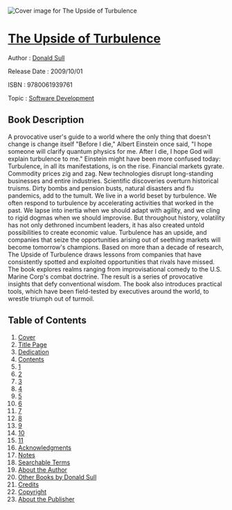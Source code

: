 ![Cover image for The Upside of Turbulence](https://imgdetail.ebookreading.net/cover/cover/software_development/EB9780061939761.jpg)

[The Upside of Turbulence](https://ebookreading.net/view/book/The+Upside+of+Turbulence-EB9780061939761_1.html "The Upside of Turbulence")
====================================================================================================================

Author : [Donald Sull](https://ebookreading.net/search/author/Donald+Sull)

Release Date : 2009/10/01

ISBN : 9780061939761

Topic : [Software Development](https://ebookreading.net/search/category/software-development)

Book Description
-----------------

A provocative user's guide to a world where the only thing that doesn't change is change itself
"Before I die," Albert Einstein once said, "I hope someone will clarify quantum physics for me. After I die, I hope God will explain turbulence to me." Einstein might have been more confused today: Turbulence, in all its manifestations, is on the rise. Financial markets gyrate. Commodity prices zig and zag. New technologies disrupt long-standing businesses and entire industries. Scientific discoveries overturn historical truisms. Dirty bombs and pension busts, natural disasters and flu pandemics, add to the tumult. We live in a world beset by turbulence.
We often respond to turbulence by accelerating activities that worked in the past. We lapse into inertia when we should adapt with agility, and we cling to rigid dogmas when we should improvise. But throughout history, volatility has not only dethroned incumbent leaders, it has also created untold possibilities to create economic value. Turbulence has an upside, and companies that seize the opportunities arising out of seething markets will become tomorrow's champions. 
Based on more than a decade of research, The Upside of Turbulence draws lessons from companies that have consistently spotted and exploited opportunities that rivals have missed. The book explores realms ranging from improvisational comedy to the U.S. Marine Corp's combat doctrine. The result is a series of provocative insights that defy conventional wisdom. The book also introduces practical tools, which have been field-tested by executives around the world, to wrestle triumph out of turmoil.   
              
Table of Contents
-----------------

1. [Cover](https://ebookreading.net/view/book/The+Upside+of+Turbulence-EB9780061939761_1.html)
1. [Title Page](https://ebookreading.net/view/book/The+Upside+of+Turbulence-EB9780061939761_2.html)
1. [Dedication](https://ebookreading.net/view/book/The+Upside+of+Turbulence-EB9780061939761_3.html)
1. [Contents](https://ebookreading.net/view/book/The+Upside+of+Turbulence-EB9780061939761_4.html)
1. [1](https://ebookreading.net/view/book/The+Upside+of+Turbulence-EB9780061939761_5.html#ch01)
1. [2](https://ebookreading.net/view/book/The+Upside+of+Turbulence-EB9780061939761_6.html#ch02)
1. [3](https://ebookreading.net/view/book/The+Upside+of+Turbulence-EB9780061939761_7.html#ch03)
1. [4](https://ebookreading.net/view/book/The+Upside+of+Turbulence-EB9780061939761_8.html#ch04)
1. [5](https://ebookreading.net/view/book/The+Upside+of+Turbulence-EB9780061939761_9.html#ch05)
1. [6](https://ebookreading.net/view/book/The+Upside+of+Turbulence-EB9780061939761_10.html#ch06)
1. [7](https://ebookreading.net/view/book/The+Upside+of+Turbulence-EB9780061939761_11.html#ch07)
1. [8](https://ebookreading.net/view/book/The+Upside+of+Turbulence-EB9780061939761_12.html#ch08)
1. [9](https://ebookreading.net/view/book/The+Upside+of+Turbulence-EB9780061939761_13.html#ch09)
1. [10](https://ebookreading.net/view/book/The+Upside+of+Turbulence-EB9780061939761_14.html#ch10)
1. [11](https://ebookreading.net/view/book/The+Upside+of+Turbulence-EB9780061939761_15.html#ch11)
1. [Acknowledgments](https://ebookreading.net/view/book/The+Upside+of+Turbulence-EB9780061939761_16.html#ack01)
1. [Notes](https://ebookreading.net/view/book/The+Upside+of+Turbulence-EB9780061939761_17.html#en01)
1. [Searchable Terms](https://ebookreading.net/view/book/The+Upside+of+Turbulence-EB9780061939761_18.html#bm01)
1. [About the Author](https://ebookreading.net/view/book/The+Upside+of+Turbulence-EB9780061939761_19.html#ata01)
1. [Other Books by Donald Sull](https://ebookreading.net/view/book/The+Upside+of+Turbulence-EB9780061939761_20.html#adc01)
1. [Credits](https://ebookreading.net/view/book/The+Upside+of+Turbulence-EB9780061939761_21.html#ill01)
1. [Copyright](https://ebookreading.net/view/book/The+Upside+of+Turbulence-EB9780061939761_22.html#cop01)
1. [About the Publisher](https://ebookreading.net/view/book/The+Upside+of+Turbulence-EB9780061939761_23.html#atp01)
